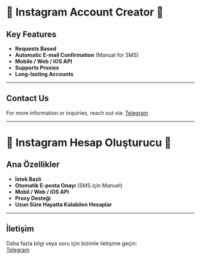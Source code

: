 # 🌟 Instagram Account Creator 🌟

## **Key Features**
- **Requests Based** 
- **Automatic E-mail Confirmation** (Manual for SMS)  
- **Mobile / Web / iOS API**  
- **Supports Proxies**  
- **Long-lasting Accounts**  

---

## **Contact Us**
For more information or inquiries, reach out via: 
[Telegram](https://t.me/ANGLE_DEV)  

---

# 🌟 Instagram Hesap Oluşturucu 🌟

## **Ana Özellikler**
- **İstek Bazlı**  
- **Otomatik E-posta Onayı** (SMS için Manuel)  
- **Mobil / Web / iOS API**  
- **Proxy Desteği**  
- **Uzun Süre Hayatta Kalabilen Hesaplar**  

---

## **İletişim**
Daha fazla bilgi veya soru için bizimle iletişime geçin:  
[Telegram](https://t.me/ANGLE_DEV)
